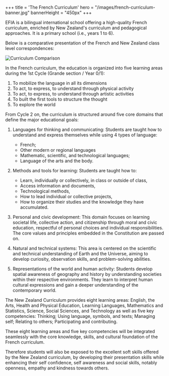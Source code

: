 +++
title = 'The French Curriculum'
hero = "/images/french-curriculum-banner.jpg"
bannerHeight = "450px"
+++

EFIA is a bilingual international school offering a high-quality French curriculum, enriched by New Zealand's curriculum and pedagogical approaches. It is a primary school (i.e., years 1 to 6).

Below is a comparative presentation of the French and New Zealand class level correspondences:

![Curriculum Comparison](/images/french-nz-curriculums.png "Comparison Between the French and New Zealand Curriculums")

In the French curriculum, the education is organized into five learning areas during the 1st Cycle (Grande section / Year 0/1):

1. To mobilize the language in all its dimensions
2. To act, to express, to understand through physical activity
3. To act, to express, to understand through artistic activities
4. To built the first tools to structure the thought
5. To explore the world

From Cycle 2 on, the curriculum is structured around five core domains that define the major educational goals:

1. Languages for thinking and communicating: Students are taught how to understand and express themselves while using 4 types of language:

   - French;
   - Other modern or regional languages
   - Mathematic, scientific, and technological languages;
   - Language of the arts and the body.

2. Methods and tools for learning: Students are taught how to:

   - Learn, individually or collectively, in class or outside of class,
   - Access information and documents,
   - Technological methods,
   - How to lead individual or collective projects,
   - How to organize their studies and the knowledge they have accumulated.

3. Personal and civic development: This domain focuses on learning societal life, collective action, and citizenship through moral and civic education, respectful of personal choices and individual responsibilities. The core values and principles embedded in the Constitution are passed on.

4. Natural and technical systems: This area is centered on the scientific and technical understanding of Earth and the Universe, aiming to develop curiosity, observation skills, and problem-solving abilities.

5. Representations of the world and human activity: Students develop spatial awareness of geography and history by understanding societies within their respective environments. They learn to interpret human cultural expressions and gain a deeper understanding of the contemporary world.

The New Zealand Curriculum provides eight learning areas: English, the Arts, Health and Physical Education, Learning Languages, Mathematics and Statistics, Science, Social Sciences, and Technology as well as five key competencies: Thinking; Using language, symbols, and texts; Managing self; Relating to others; Participating and contributing.

These eight learning areas and five key competencies will be integrated seamlessly with the core knowledge, skills, and cultural foundation of the French curriculum.

Therefore students will also be exposed to the excellent soft skills offered by the New Zealand curriculum, by developing their presentation skills while enhancing their self confidence, self awareness and social skills, notably openness, empathy and kindness towards others.
